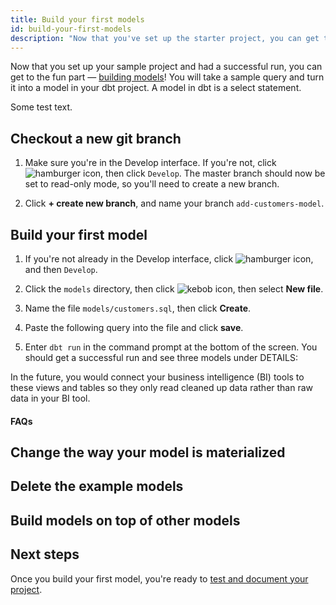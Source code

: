 ```yaml
---
title: Build your first models
id: build-your-first-models
description: "Now that you've set up the starter project, you can get to the fun part — building models!"
---
```


Now that you set up your sample project and had a successful run, you can get to the fun part — [building models](building-models)! You will take a sample query and turn it into a model in your dbt project. A model in dbt is a select statement.

Some test text. 

## Checkout a new git branch

1. Make sure you're in the Develop interface. If you're not, click ![hamburger icon](/img/hamburger-icon.png), then click `Develop`. The master branch should now be set to read-only mode, so you'll need to create a new branch.

2. Click **+ create new branch**, and name your branch `add-customers-model`.
    <div style={{maxWidth: '400px'}}>
    <Lightbox src="/img/checkout-branch-dbt-cloud.png" title="Checkout a new branch" />
    </div>

## Build your first model

1. If you're not already in the Develop interface, click ![hamburger icon](/img/hamburger-icon.png), and then `Develop`.
2. Click the `models` directory, then click ![kebob icon](/img/kebob-menu.png), then select **New file**.  
3. Name the file `models/customers.sql`, then click **Create**.
4. Paste the following query into the file and click **save**.

    <Snippet src="tutorial-sql-query" />

5. Enter `dbt run` in the command prompt at the bottom of the screen. You should get a successful run and see three models under DETAILS:
    <div style={{maxWidth: '400px'}}>
    <Lightbox src="/img/first-model-dbt-cloud.png" title="A successful run with dbt Cloud" />
    </div>

In the future, you would connect your business intelligence (BI) tools to these views and tables so they only read cleaned up data rather than raw data in your BI tool.

#### FAQs

<FAQ src="Runs/checking-logs" />
<FAQ src="Project/which-schema" />
<FAQ src="Models/create-a-schema" />
<FAQ src="Models/run-downtime" />
<FAQ src="Troubleshooting/sql-errors" />

## Change the way your model is materialized

<Snippet src="tutorial-change-way-model-materialized" />

## Delete the example models

<Snippet src="tutorial-delete-example-models" />

## Build models on top of other models

<Snippet src="tutorial-build-models-atop-other-models" />

## Next steps

Once you build your first model, you're ready to [test and document your project](guides/getting-started/building-your-first-project/test-and-document-your-project).

<Snippet src="tutorial-next-steps-1st-model" />
